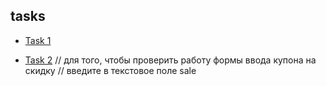 ## tasks

* [Task 1](https://katerren.github.io/tasks/task_1/index.html)

* [Task 2](https://katerren.github.io/tasks/task_2/index.html)
   // для того, чтобы проверить работу формы ввода купона на скидку
   // введите в текстовое поле sale

